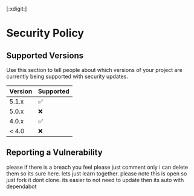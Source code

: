 [:xdigit:]
# Security Policy

## Supported Versions

Use this section to tell people about which versions of your project are
currently being supported with security updates.

| Version | Supported          |
| ------- | ------------------ |
| 5.1.x   | :white_check_mark: |
| 5.0.x   | :x:                |
| 4.0.x   | :white_check_mark: |
| < 4.0   | :x:                |

## Reporting a Vulnerability

please if there is a breach you feel please just comment only i can delete them so its sure here. lets just learn together.
please note this is open so just fork it dont clone. its easier to not need to update then its auto with dependabot 
